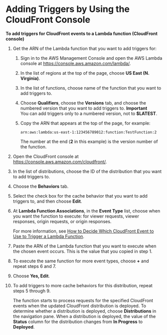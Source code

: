 # Adding Triggers by Using the CloudFront Console<a name="lambda-edge-add-triggers-cf-console"></a><a name="lambda-create-functions-add-triggers-cloudfront-console-procedure"></a>

**To add triggers for CloudFront events to a Lambda function \(CloudFront console\)**

1. Get the ARN of the Lambda function that you want to add triggers for:

   1. Sign in to the AWS Management Console and open the AWS Lambda console at [https://console\.aws\.amazon\.com/lambda/](https://console.aws.amazon.com/lambda/)\.

   1. In the list of regions at the top of the page, choose **US East \(N\. Virginia\)**\.

   1. In the list of functions, choose name of the function that you want to add triggers to\.

   1. Choose **Qualifiers**, choose the **Versions** tab, and choose the numbered version that you want to add triggers to\.
**Important**  
You can add triggers only to a numbered version, not to **$LATEST**\.

   1. Copy the ARN that appears at the top of the page, for example:

      `arn:aws:lambda:us-east-1:123456789012:function:TestFunction:2`

      The number at the end \(**2** in this example\) is the version number of the function\.

1. Open the CloudFront console at [ https://console\.aws\.amazon\.com/cloudfront/](https://console.aws.amazon.com/cloudfront/)\.

1. In the list of distributions, choose the ID of the distribution that you want to add triggers to\.

1. Choose the **Behaviors** tab\.

1. Select the check box for the cache behavior that you want to add triggers to, and then choose **Edit**\.

1. At **Lambda Function Associations**, in the **Event Type** list, choose when you want the function to execute: for viewer requests, viewer responses, origin requests, or origin responses\. 

   For more information, see [How to Decide Which CloudFront Event to Use to Trigger a Lambda Function](lambda-how-to-choose-event.md)\.

1. Paste the ARN of the Lambda function that you want to execute when the chosen event occurs\. This is the value that you copied in step 1\.

1. To execute the same function for more event types, choose **\+** and repeat steps 6 and 7\.

1. Choose **Yes, Edit**\.

1. To add triggers to more cache behaviors for this distribution, repeat steps 5 through 9\.

   The function starts to process requests for the specified CloudFront events when the updated CloudFront distribution is deployed\. To determine whether a distribution is deployed, choose **Distributions** in the navigation pane\. When a distribution is deployed, the value of the **Status** column for the distribution changes from **In Progress** to **Deployed**\.